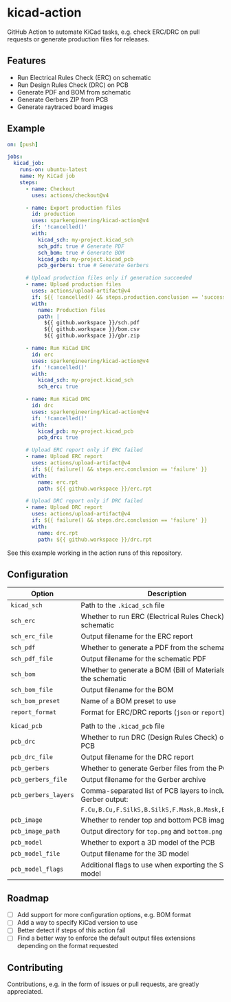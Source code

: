 # kicad-action

GitHub Action to automate KiCad tasks, e.g. check ERC/DRC on pull requests or
generate production files for releases.

## Features

- Run Electrical Rules Check (ERC) on schematic
- Run Design Rules Check (DRC) on PCB
- Generate PDF and BOM from schematic
- Generate Gerbers ZIP from PCB
- Generate raytraced board images

## Example

```yaml
on: [push]

jobs:
  kicad_job:
    runs-on: ubuntu-latest
    name: My KiCad job
    steps:
      - name: Checkout
        uses: actions/checkout@v4

      - name: Export production files
        id: production
        uses: sparkengineering/kicad-action@v4
        if: '!cancelled()'
        with:
          kicad_sch: my-project.kicad_sch
          sch_pdf: true # Generate PDF
          sch_bom: true # Generate BOM
          kicad_pcb: my-project.kicad_pcb
          pcb_gerbers: true # Generate Gerbers

      # Upload production files only if generation succeeded
      - name: Upload production files
        uses: actions/upload-artifact@v4
        if: ${{ !cancelled() && steps.production.conclusion == 'success' }}
        with:
          name: Production files
          path: |
            ${{ github.workspace }}/sch.pdf
            ${{ github.workspace }}/bom.csv
            ${{ github.workspace }}/gbr.zip

      - name: Run KiCad ERC
        id: erc
        uses: sparkengineering/kicad-action@v4
        if: '!cancelled()'
        with:
          kicad_sch: my-project.kicad_sch
          sch_erc: true

      - name: Run KiCad DRC
        id: drc
        uses: sparkengineering/kicad-action@v4
        if: '!cancelled()'
        with:
          kicad_pcb: my-project.kicad_pcb
          pcb_drc: true

      # Upload ERC report only if ERC failed
      - name: Upload ERC report
        uses: actions/upload-artifact@v4
        if: ${{ failure() && steps.erc.conclusion == 'failure' }}
        with:
          name: erc.rpt
          path: ${{ github.workspace }}/erc.rpt

      # Upload DRC report only if DRC failed
      - name: Upload DRC report
        uses: actions/upload-artifact@v4
        if: ${{ failure() && steps.drc.conclusion == 'failure' }}
        with:
          name: drc.rpt
          path: ${{ github.workspace }}/drc.rpt
```

See this example working in the action runs of this repository.

## Configuration

| Option               | Description                                                      | Default                      |
|----------------------|------------------------------------------------------------------|------------------------------|
| `kicad_sch`          | Path to the `.kicad_sch` file                                    |                              |
| `sch_erc`            | Whether to run ERC (Electrical Rules Check) on the schematic     | `false`                      |
| `sch_erc_file`       | Output filename for the ERC report                               | `erc.rpt`                    |
| `sch_pdf`            | Whether to generate a PDF from the schematic                     | `false`                      |
| `sch_pdf_file`       | Output filename for the schematic PDF                            | `sch.pdf`                    |
| `sch_bom`            | Whether to generate a BOM (Bill of Materials) from the schematic | `false`                      |
| `sch_bom_file`       | Output filename for the BOM                                      | `bom.csv`                    |
| `sch_bom_preset`     | Name of a BOM preset to use                                      |                              |
| `report_format`      | Format for ERC/DRC reports (`json` or `report`)                  | `report`                     |
|                      |                                                                  |                              |
| `kicad_pcb`          | Path to the `.kicad_pcb` file                                    |                              |
| `pcb_drc`            | Whether to run DRC (Design Rules Check) on the PCB               | `false`                      |
| `pcb_drc_file`       | Output filename for the DRC report                               | `drc.rpt`                    |
| `pcb_gerbers`        | Whether to generate Gerber files from the PCB                    | `false`                      |
| `pcb_gerbers_file`   | Output filename for the Gerber archive                           | `gbr.zip`                    |
| `pcb_gerbers_layers` | Comma-separated list of PCB layers to include in Gerber output:  |                              |
|                      | `F.Cu,B.Cu,F.SilkS,B.SilkS,F.Mask,B.Mask,Edge.Cuts`              |                              |
| `pcb_image`          | Whether to render top and bottom PCB images                      | `false`                      |
| `pcb_image_path`     | Output directory for `top.png` and `bottom.png`                  | `images`                     |
| `pcb_model`          | Whether to export a 3D model of the PCB                          | `false`                      |
| `pcb_model_file`     | Output filename for the 3D model                                 | `pcb.step`                   |
| `pcb_model_flags`    | Additional flags to use when exporting the STEP model            | See [action.yml](action.yml) |

## Roadmap

- [ ] Add support for more configuration options, e.g. BOM format
- [ ] Add a way to specify KiCad version to use
- [ ] Better detect if steps of this action fail
- [ ] Find a better way to enforce the default output files extensions depending on the format requested

## Contributing

Contributions, e.g. in the form of issues or pull requests, are greatly appreciated.

